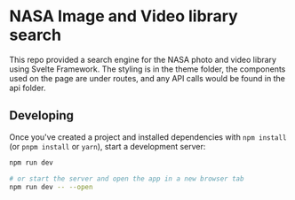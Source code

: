 # NASA Image and Video library search

This repo provided a search engine for the NASA photo and video library using Svelte Framework. The styling is in the theme folder, the components used on the page are under routes, and any API calls would be found in the api folder.

## Developing

Once you've created a project and installed dependencies with `npm install` (or `pnpm install` or `yarn`), start a development server:

```bash
npm run dev

# or start the server and open the app in a new browser tab
npm run dev -- --open
```
